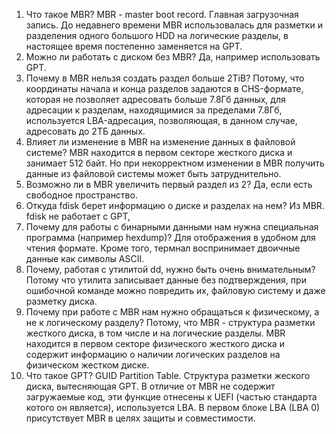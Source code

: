 1.  Что такое MBR?
    MBR - master boot record. Главная загрузочная запись. До недавнего времени MBR использовалась для разметки и разделения одного большого HDD на логические разделы, в настоящее время постепенно заменяется на GPT.
2. Можно ли работать с диском без MBR?
  Да, например использовать GPT.
3. Почему в MBR нельзя создать раздел больше 2TiB?
  Потому, что координаты начала и конца разделов задаются в CHS-формате, которая не позволяет адресовать больше 7.8Гб данных, для адресации к разделам, находящимися за пределами 7.8Гб, используется LBA-адресация, позволяющая, в данном случае, адресовать до 2ТБ данных.
4. Влияет ли изменение в MBR на изменение данных в файловой системе?
  MBR находится в первом секторе жесткого диска и занимает 512 байт. Но при некорректном изменении в MBR получить данные из файловой системы может быть затруднительно.
5. Возможно ли в MBR увеличить первый раздел из 2?
  Да, если есть свободное пространство.
6. Откуда fdisk берет информацию о диске и разделах на нем?
  Из MBR. fdisk не работает с GPT,
7. Почему для работы с бинарными данными нам нужна специальная программа (например hexdump)?
  Для отображения в удобном для чтения формате. Кроме того, термнал воспринимает двоичные данные как символы ASCII.
8. Почему, работая с утилитой dd, нужно быть очень внимательным?
  Потому что утилита записывает данные без подтверждения, при ошибочной команде можно повредить их, файловую систему и даже разметку диска.
9. Почему при работе с MBR нам нужно обращаться к физическому, а не к логическому разделу?
  Потому, что MBR - структура разметки жесткого диска, в том числе и на логические разделы. MBR находится в первом секторе физического жесткого диска и содержит информацию о наличии логических разделов на физическом жестком диске.
10. Что такое GPT?
  GUID Partition Table. Структура разметки жеского диска, вытесняющая GPT. В отличие от MBR не содержит загружаемые код, эти функцие отнесены к UEFI (частью стандарта котого он является), используется LBA. В первом блоке LBA (LBA 0) присутствует MBR в целях защиты и совместимости.
